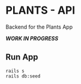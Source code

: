 # PLANTS - API

Backend for the Plants App 

_**WORK IN PROGRESS**_

## Run App

`rails s`  
`rails db:seed`

